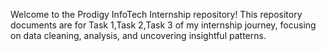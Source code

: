 Welcome to the Prodigy InfoTech Internship repository! This repository documents are for Task 1,Task 2,Task 3 of my internship journey, focusing on data cleaning, analysis, and uncovering insightful patterns.
